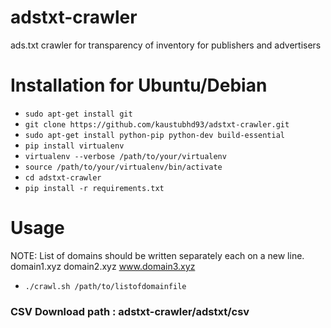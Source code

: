 # adstxt-crawler
ads.txt crawler for transparency of inventory for publishers and advertisers

# Installation for Ubuntu/Debian

- `sudo apt-get install git`
- `git clone https://github.com/kaustubhd93/adstxt-crawler.git`
- `sudo apt-get install python-pip python-dev build-essential`
- `pip install virtualenv`
- `virtualenv --verbose /path/to/your/virtualenv`
- `source /path/to/your/virtualenv/bin/activate`
- `cd adstxt-crawler`
- `pip install -r requirements.txt`

# Usage
NOTE: List of domains should be written separately each on a new line.
domain1.xyz
domain2.xyz
www.domain3.xyz

- `./crawl.sh /path/to/listofdomainfile`

### CSV Download path : adstxt-crawler/adstxt/csv

